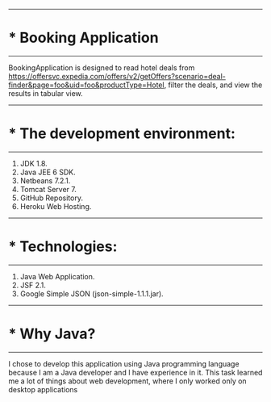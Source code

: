 -----------------------
# * Booking Application
-----------------------
BookingApplication is designed to read hotel deals from https://offersvc.expedia.com/offers/v2/getOffers?scenario=deal-finder&page=foo&uid=foo&productType=Hotel, filter the deals, and view the results in tabular view.

--------------------------------
# * The development environment:
--------------------------------
1. JDK 1.8.
2. Java JEE 6 SDK.
3. Netbeans 7.2.1.
4. Tomcat Server 7.
5. GitHub Repository.
6. Heroku Web Hosting.

-----------------
# * Technologies:
-----------------
1. Java Web Application.
2. JSF 2.1.
3. Google Simple JSON (json-simple-1.1.1.jar).

-------------
# * Why Java?
-------------
I chose to develop this application using Java programming language because I am a Java developer and I have experience in it. This task learned me a lot of things about web development, where I only worked only on desktop applications


